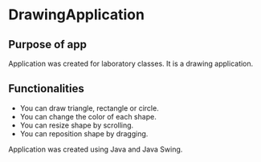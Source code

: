# DrawingApplication
## Purpose of app
Application was created for laboratory classes. It is a drawing application.

## Functionalities
* You can draw triangle, rectangle or circle.
* You can change the color of each shape.
* You can resize shape by scrolling. 
* You can reposition shape by dragging.

Application was created using Java and Java Swing.
